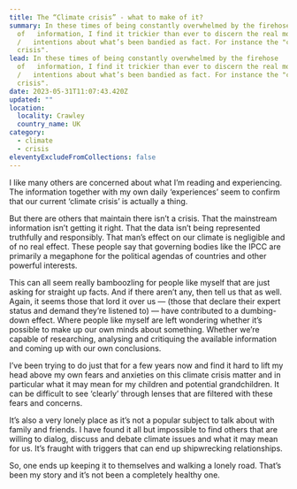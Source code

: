 ```yaml
---
title: The “Climate crisis” - what to make of it?
summary: In these times of being constantly overwhelmed by the firehose
  of   information, I find it trickier than ever to discern the real motivations
  /   intentions about what’s been bandied as fact. For instance the "climate
  crisis".
lead: In these times of being constantly overwhelmed by the firehose
  of   information, I find it trickier than ever to discern the real motivations
  /   intentions about what’s been bandied as fact. For instance the "climate
  crisis".
date: 2023-05-31T11:07:43.420Z
updated: ""
location:
  locality: Crawley
  country_name: UK
category:
  - climate
  - crisis
eleventyExcludeFromCollections: false
---
```

I like many others are concerned about what I’m reading and experiencing. The information together with my own daily ‘experiences’ seem to confirm that our current ‘climate crisis’ is actually a thing.

But there are others that maintain there isn’t a crisis. That the mainstream information isn’t getting it right. That the data isn’t being represented truthfully and responsibly. That man’s effect on our climate is negligible and of no real effect. These people say that governing bodies like the IPCC are primarily a megaphone for the political agendas of countries and other powerful interests.

This can all seem really bamboozling for people like myself that are just asking for straight up facts. And if there aren’t any, then tell us that as well. Again, it seems those that lord it over us &mdash; (those that declare their expert status and demand they’re listened to) &mdash; have contributed to a dumbing-down effect. Where people like myself are left wondering whether it’s possible to make up our own minds about something. Whether we’re capable of researching, analysing and critiquing the available information and coming up with our own conclusions.

I’ve been trying to do just that for a few years now and find it hard to lift my head above my own fears and anxieties on this climate crisis matter and in particular what it may mean for my children and potential grandchildren. It can be difficult to see ‘clearly’ through lenses that are filtered with these fears and concerns.

It’s also a very lonely place as it’s not a popular subject to talk about with family and friends. I have found it all but impossible to find others that are willing to dialog, discuss and debate climate issues and what it may mean for us. It’s fraught with triggers that can end up shipwrecking relationships.

So, one ends up keeping it to themselves and walking a lonely road. That’s been my story and it’s not been a completely healthy one.